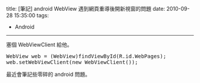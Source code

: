title: \[筆記\] android WebView 遇到網頁重導後開新視窗的問題
date: 2010-09-28 15:35:00
tags: 
- Android
---

塞個 WebViewClient 給他。

<pre class="brush: java">WebView web = (WebView)findViewById(R.id.WebPages);
web.setWebViewClient(new WebViewClient());
</pre>
最近會筆記些零碎的 android 問題。